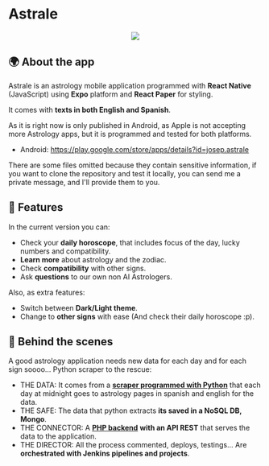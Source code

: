 # Astrale
<p align="center">
  <img src="https://i.imgur.com/1JDnz7u.png">
</p>

## 🌍 About the app
Astrale is an astrology mobile application programmed with **React Native** (JavaScript) using **Expo** platform and **React Paper** for styling.

It comes with **texts in both English and Spanish**.

As it is right now is only published in Android, as Apple is not accepting more Astrology apps, but it is programmed and tested for both platforms.

- Android: https://play.google.com/store/apps/details?id=josep.astrale

There are some files omitted because they contain sensitive information, if you want to clone the repository and test it locally, you can send me a private message, and I'll provide them to you. 

## 🍋 Features
In the current version you can:
- Check your **daily horoscope**, that includes focus of the day, lucky numbers and compatibility.
- **Learn more** about astrology and the zodiac.
- Check **compatibility** with other signs.
- Ask **questions** to our own non AI Astrologers.

Also, as extra features:
- Switch between **Dark/Light theme**.
- Change to **other signs** with ease (And check their daily horoscope :p).

## 🤖 Behind the scenes
A good astrology application needs new data for each day and for each sign soooo... Python scraper to the rescue:
- THE DATA: It comes from a [**scraper programmed with Python**](https://github.com/jvidalv/python-vv-scrapers) that each day at midnight goes to astrology pages in spanish and english for the data.
- THE SAFE: The data that python extracts **its saved in a NoSQL DB, Mongo**.
- THE CONNECTOR: A [**PHP backend**](https://github.com/jvidalv/vvadmin) **with an API REST** that serves the data to the application.
- THE DIRECTOR: All the process commented, deploys, testings... Are **orchestrated with Jenkins pipelines and projects**.


